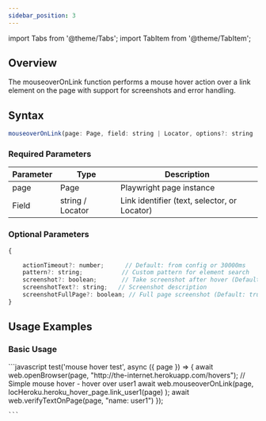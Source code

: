 ```yaml
---
sidebar_position: 3
---
```

import Tabs from '@theme/Tabs';
import TabItem from '@theme/TabItem';

## Overview

The mouseoverOnLink function performs a mouse hover action over a link element on the page with support for screenshots and error handling.


## Syntax

```javascript
mouseoverOnLink(page: Page, field: string | Locator, options?: string | Record<string, any>)
```

### Required Parameters
|**Parameter** |**Type**|**Description**|
|--------------|--------|---------------|
| page | Page | Playwright page instance |
| Field | string / Locator | Link identifier (text, selector, or Locator) |

### Optional Parameters

```javascript
{

    actionTimeout?: number;      // Default: from config or 30000ms
    pattern?: string;           // Custom pattern for element search
    screenshot?: boolean;       // Take screenshot after hover (Default: false)
    screenshotText?: string;   // Screenshot description
    screenshotFullPage?: boolean; // Full page screenshot (Default: true)
}
```

## Usage Examples

### Basic Usage

<Tabs>
  <TabItem value="playwright" label="Playwright" default>
    ```javascript
        test('mouse hover test', async ({ page }) => {
            await web.openBrowser(page, "http://the-internet.herokuapp.com/hovers");
            // Simple mouse hover - hover over user1
            await web.mouseoverOnLink(page, locHeroku.heroku_hover_page.link_user1(page) );
            await web.verifyTextOnPage(page, "name: user1")
        });

    ```
  </TabItem>
  <TabItem value="Cucumber" label="Cucmber" default>

  </TabItem>
</Tabs>
